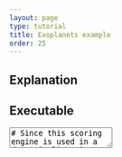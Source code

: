 ```yaml
---
layout: page
type: tutorial
title: Exoplanets example
order: 25
---
```


## Explanation

## Executable

<script src="/public/js/d3.min.js"></script>
<style>
.axis path, .axis line {
    fill: none;
    stroke: black;
    stroke-width: 2px;
    shape-rendering: crispEdges;
}
</style>

<div class="engine big-engine" dataset="exoplanets">
  <textarea class="document"># Since this scoring engine is used in a data pipeline, its input is fixed.  Changing it would cause an error.
input:
  type: record
  name: Star
  fields:
    # The host star has the following fields.  Note that [double, "null"] means double or null.
    - {name: name,   type: string,           doc: "Name of the host star"}
    - {name: ra,     type: [double, "null"], doc: "Right ascension of the star in our sky (degrees, J2000)"}
    - {name: dec,    type: [double, "null"], doc: "Declination of the star in our sky (degrees, J2000)"}
    - {name: mag,    type: [double, "null"], doc: "Magnitude (dimness) of the star in our sky (unitless)"}
    - {name: dist,   type: [double, "null"], doc: "Distance of the star from Earth (parsecs)"}
    - {name: mass,   type: [double, "null"], doc: "Mass of the star (multiples of our Sun's mass)"}
    - {name: radius, type: [double, "null"], doc: "Radius of the star (multiples of our Sun's radius)"}
    - {name: age,    type: [double, "null"], doc: "Age of the star (billions of years)"}
    - {name: temp,   type: [double, "null"], doc: "Effective temperature of the star (degrees Kelvin)"}
    - {name: type,   type: [string, "null"], doc: "Spectral type of the star"}
    - name: planets
      type:
        # planets is an array of Planet records.  This taxonomy cannot be represented in a flat n-tuple.
        type: array
        items:
          type: record
          name: Planet
          fields:
            # A planet has the following fields.  Note the use of an enumeration type and an array of strings.
            - {name: name,          type: string,            doc: "Name of the planet"}
            - name: detection
              type:
                type: enum
                name: DetectionType
                symbols: [astrometry, imaging, microlensing, pulsar, radial_velocity, transit, ttv, OTHER]
                doc: "Technique used to make discovery"
            - {name: discovered,    type: string,            doc: "Year of discovery"}
            - {name: updated,       type: string,            doc: "Date of last update"}
            - {name: mass,          type: [double, "null"],  doc: "Mass of the planet (multiples of Jupiter's mass)"}
            - {name: radius,        type: [double, "null"],  doc: "Radius of the planet (multiples of Jupiter's radius)"}
            - {name: period,        type: [double, "null"],  doc: "Duration of planet's year (Earth days)"}
            - {name: max_distance,  type: [double, "null"],  doc: "Maximum distance of planet from star (semi-major axis in AU)"}
            - {name: eccentricity,  type: [double, "null"],  doc: "Ellipticalness of orbit (0 == circle, 1 == escapes star)"}
            - {name: temperature,   type: [double, "null"],  doc: "Measured or calculated temperature of the planet (degrees Kelvin)"}
            - {name: temp_measured, type: [boolean, "null"], doc: "True iff the temperature was actually measured"}
            - name: molecules
              type: {type: array, items: string}
              doc: Molecules identified in the planet's atmosphere

# Since this scoring engine is used in a data pipeline, its output is fixed.  Changing it would break the scatter plot.
output:
  type: record
  name: Output
  doc: "Interpreted by as positions, radii and colors of dots in the scatter plot."
  fields:
    - {name: x,       type: double,  doc: "Horizontal coordinate"}
    - {name: y,       type: double,  doc: "Vertical coordinate"}
    - {name: radius,  type: double,  doc: "Size of dot in screen pixels"}
    - {name: color,   type: double,  doc: "Rainbow colors from 0 to 1"}
    - {name: opacity, type: double,  doc: "Opacity of color from 0 to 1"}

method: emit

# This section describes what the scoring engine should do with the input.
action:
  - let: {star: input}
  - foreach: planet
    in: star.planets
    do:
      - ifnotnull: {radius: planet.radius, mass: planet.mass, age: star.age, temp: star.temp, dist: star.dist}
        then:
          emit:
            new: {x: radius, y: mass, radius: age, color: {/: [temp, 1000]}, opacity: {/: [dist, 1000]}}
            type: Output
</textarea>
  <div class="output"></div><div class="output-plot" style="position: relative; height: 400px;"><div class="theplot" style="display: block; margin-left: auto; margin-right: auto; width: intrinsic;"></div><pre class="output-error"></pre></div>
</div>
